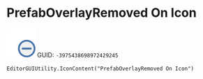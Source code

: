 # PrefabOverlayRemoved On Icon
![](/img/PrefabOverlayRemoved%20On%20Icon.png)
GUID: `-3975438698972429245`
```
EditorGUIUtility.IconContent("PrefabOverlayRemoved On Icon")
```
